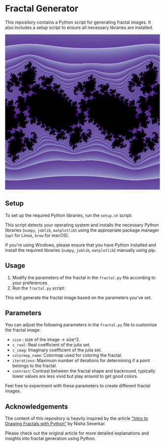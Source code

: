 # Fractal Generator

This repository contains a Python script for generating fractal images. It also includes a setup script to ensure all necessary libraries are installed.

![Julia Fractal using -.7269 + .1889i as coefficients](example_fractals/0.7269+0.1889j_Purples_0.2_julia.png)

## Setup

To set up the required Python libraries, run the `setup.sh` script:

This script detects your operating system and installs the necessary Python libraries (`numpy`, `joblib`, `matplotlib`) using the appropriate package manager (`apt` for Linux, `brew` for macOS).

If you're using Windows, please ensure that you have Python installed and install the required libraries (`numpy`, `joblib`, `matplotlib`) manually using pip.

## Usage

1. Modify the parameters of the fractal in the `fractal.py` file according to your preferences.
2. Run the `fractal.py` script:

This will generate the fractal image based on the parameters you've set.

## Parameters

You can adjust the following parameters in the `fractal.py` file to customize the fractal image:

- `size` : size of the image -> size^2.
- `c_real`: Real coefficient of the julia set.
- `c_imag`: Imaginary coefficient of the julia set.
- `colormap_name`: Colormap used for coloring the fractal.
- `iterations`: Maximum number of iterations for determining if a point belongs to the fractal.
- `contrast`: Contrast between the fractal shape and backround, typically lower values are less vivid but play around to get good colors.

Feel free to experiment with these parameters to create different fractal images.

## Acknowledgements

The content of this repository is heavily inspired by the article ["Intro to Drawing Fractals with Python"](https://nseverkar.medium.com/intro-to-drawing-fractals-with-python-6ad53bbc8208) by Nisha Severkar. 

Please check out the original article for more detailed explanations and insights into fractal generation using Python.


